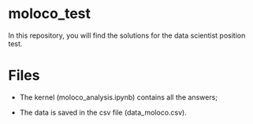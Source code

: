 # moloco_test

In this repository, you will find the solutions for the data scientist position test. 
# Files

* The kernel (moloco_analysis.ipynb) contains all the answers;

* The data is saved in the csv file (data_moloco.csv). 
